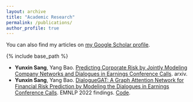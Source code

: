 ```yaml
---
layout: archive
title: "Academic Research"
permalink: /publications/
author_profile: true
---
```


You can also find my articles on [my Google Scholar profile](https://scholar.google.com/citations?user=Yk8TjrsAAAAJ&hl=en).

{% include base_path %}

- **Yunxin Sang**, Yang Bao. [Predicting Corporate Risk by Jointly Modeling Company Networks and Dialogues in Earnings Conference Calls](https://arxiv.org/abs/2206.06174). arxiv.
- **Yunxin Sang**, Yang Bao. [DialogueGAT: A Graph Attention Network for Financial Risk Prediction by Modeling the Dialogues in Earnings Conference Calls](https://aclanthology.org/2022.findings-emnlp.117/). EMNLP 2022 findings. [Code](https://github.com/sangyx/DialogueGAT).
<!-- - Tingting Jiang, Jiaqi Yang, Cong Yu, **Yunxin Sang**. [A Clickstream Data Analysis of the Differences between Visiting Behaviors of Desktop and Mobile Users](https://sciendo.com/article/10.2478/dim-2018-0012). Data and Information Management. 2018. -->

